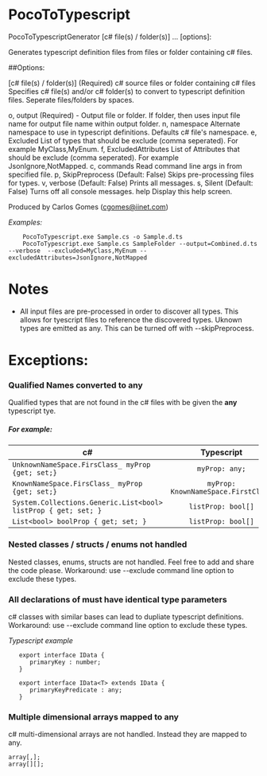 # PocoToTypescript


PocoToTypescriptGenerator [c# file(s) / folder(s)] ...  [options]:

Generates typescript definition files from files or folder containing c# files.

##Options:

  [c# file(s) / folder(s)] (Required) c# source files or folder containing c# files
                           Specifies c# file(s) and/or c# folder(s) to convert to typescript definition files.
                           Seperate files/folders by spaces.

  o, output                (Required) - Output file or folder.  If folder, then
                           uses input file name for output file name within
                           output folder.
  n, namespace             Alternate namespace to use in typescript
                           definitions. Defaults c# file's namespace.
  e, Excluded              List of types that should be exclude (comma
                           seperated). For example MyClass,MyEnum.
  f, ExcludedAttributes    List of Attributes that should be exclude (comma
                           seperated). For example JsonIgnore,NotMapped.
  c, commands              Read command line args in from specified file.
  p, SkipPreprocess        (Default: False) Skips pre-processing files for
                           types.
  v, verbose               (Default: False) Prints all messages.
  s, Silent                (Default: False) Turns off all console messages.
  help                     Display this help screen.


Produced by Carlos Gomes (cgomes@iinet.com)

_Examples:_
```
    PocoToTypescript.exe Sample.cs -o Sample.d.ts
    PocoToTypescript.exe Sample.cs SampleFolder --output=Combined.d.ts --verbose  --excluded=MyClass,MyEnum --excludedAttributes=JsonIgnore,NotMapped
```

# Notes

* All input files are pre-processed in order to discover all types.  This allows for tyescript files to reference the discovered types.  Uknown types are emitted as any.  This can be turned off with --skipPreprocess.

# Exceptions:

### Qualified Names converted to any
Qualified types that are not found in the c# files with be given the **any** typescript tye.

##### For example:

| c#            | Typescript    |
| ------------- |:-------------:|
| `UnknownNameSpace.FirsClass_ myProp {get; set;}`      | `myProp: any;` |
| `KnownNameSpace.FirsClass_ myProp {get; set;}`      | `myProp: KnownNameSpace.FirstClass` |
| `System.Collections.Generic.List<bool> listProp { get; set; }` | `listProp: bool[]`      |
| `List<bool> boolProp { get; set; }` | `listProp: bool[]`      |

### Nested classes / structs / enums not handled
Nested classes, enums, structs are not handled.  Feel free to add and share the code please.
Workaround: use --exclude command line option to exclude these types.

### All declarations of must have identical type parameters
c# classes with similar bases can lead to dupliate typescript definitions.
Workaround: use --exclude command line option to exclude these types.

_Typescript example_
```
   export interface IData {
      primaryKey : number;
   }

   export interface IData<T> extends IData {
      primaryKeyPredicate : any;
   }
````

### Multiple dimensional arrays mapped to any
c# multi-dimensional arrays are not handled. Instead they are mapped to any.

```
array[,];
array[][];
```



